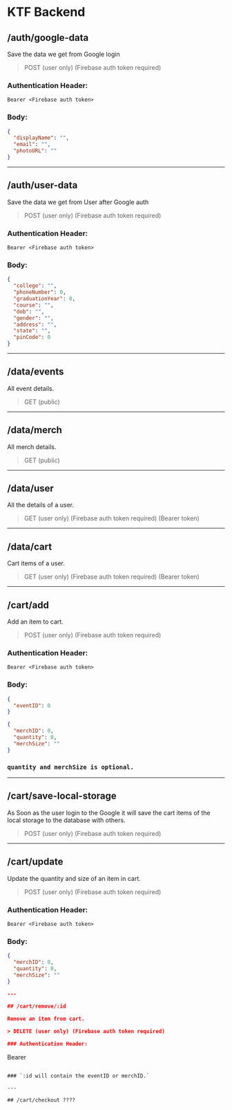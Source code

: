 # KTF Backend

## /auth/google-data

Save the data we get from Google login

> POST (user only) (Firebase auth token required)

### Authentication Header:

```
Bearer <Firebase auth token>
```

### Body:

```json
{
  "displayName": "",
  "email": "",
  "photoURL": ""
}
```

---

## /auth/user-data

Save the data we get from User after Google auth

> POST (user only) (Firebase auth token required)

### Authentication Header:

```
Bearer <Firebase auth token>
```

### Body:

```json
{
  "college": "",
  "phoneNumber": 0,
  "graduationYear": 0,
  "course": "",
  "dob": "",
  "gender": "",
  "address": "",
  "state": "",
  "pinCode": 0
}
```

---

## /data/events

All event details.

> GET (public)

---

## /data/merch

All merch details.

> GET (public)

---

## /data/user

All the details of a user.

> GET (user only) (Firebase auth token required) (Bearer token)

---

## /data/cart

Cart items of a user.

> GET (user only) (Firebase auth token required) (Bearer token)

---

## /cart/add

Add an item to cart.

> POST (user only) (Firebase auth token required)

### Authentication Header:

```
Bearer <Firebase auth token>
```

### Body:

```json
{
  "eventID": 0
}
```

```json
{
  "merchID": 0,
  "quantity": 0,
  "merchSize": ""
}
```

### `quantity and merchSize is optional.`

---

## /cart/save-local-storage

As Soon as the user login to the Google it will save the cart items of the local storage to the database with others.

> POST (user only) (Firebase auth token required)

---

## /cart/update

Update the quantity and size of an item in cart.

> POST (user only) (Firebase auth token required)

### Authentication Header:

```
Bearer <Firebase auth token>
```

### Body:

```json
{
  "merchID": 0,
  "quantity": 0,
  "merchSize": ""
}

---

## /cart/remove/:id

Remove an item from cart.

> DELETE (user only) (Firebase auth token required)

### Authentication Header:

```

Bearer <Firebase auth token>

```

### `:id will contain the eventID or merchID.`

---

## /cart/checkout ????
```
